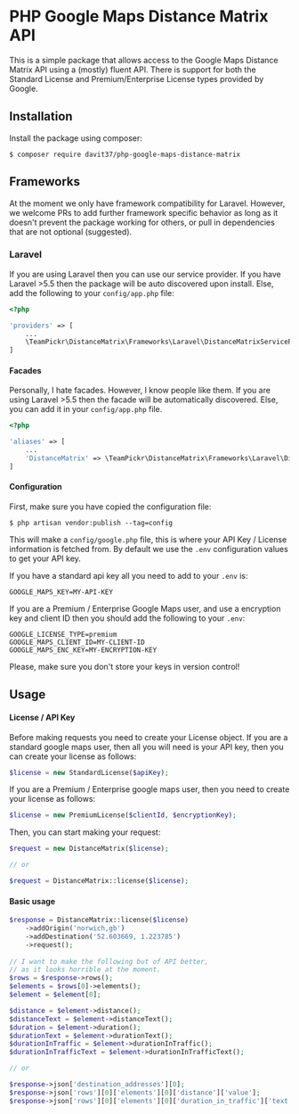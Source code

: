 # PHP Google Maps Distance Matrix API

This is a simple package that allows access to the Google Maps Distance Matrix API using a (mostly) fluent API.
There is support for both the Standard License and Premium/Enterprise License types provided by Google.

## Installation

Install the package using composer:

```
$ composer require davit37/php-google-maps-distance-matrix
```

## Frameworks

At the moment we only have framework compatibility for Laravel. However, we welcome PRs to add further framework
specific behavior as long as it doesn't prevent the package working for others, or pull in dependencies that are
not optional (suggested).

### Laravel

If you are using Laravel then you can use our service provider. If you have Laravel >5.5 then the package
will be auto discovered upon install. Else, add the following to your `config/app.php` file:

```php
<?php

'providers' => [
    ...
    \TeamPickr\DistanceMatrix\Frameworks\Laravel\DistanceMatrixServiceProvider::class,
]
```

#### Facades

Personally, I hate facades. However, I know people like them. If you are using Laravel >5.5 then the facade will
be automatically discovered. Else, you can add it in your `config/app.php` file.

```php
<?php

'aliases' => [
    ...
    'DistanceMatrix' => \TeamPickr\DistanceMatrix\Frameworks\Laravel\DistanceMatrix::class,
]
```
#### Configuration

First, make sure you have copied the configuration file:

```
$ php artisan vendor:publish --tag=config
```

This will make a `config/google.php` file, this is where your API Key / License information is fetched from.
By default we use the `.env` configuration values to get your API key.

If you have a standard api key all you need to add to your `.env` is:

```
GOOGLE_MAPS_KEY=MY-API-KEY
```

If you are a Premium / Enterprise Google Maps user, and use a encryption key and client ID then you should add
the following to your `.env`:

```
GOOGLE_LICENSE_TYPE=premium
GOOGLE_MAPS_CLIENT_ID=MY-CLIENT-ID
GOOGLE_MAPS_ENC_KEY=MY-ENCRYPTION-KEY
```

Please, make sure you don't store your keys in version control!

## Usage

#### License / API Key

Before making requests you need to create your License object. If you are a standard google maps user, then all
you will need is your API key, then you can create your license as follows:

```php
$license = new StandardLicense($apiKey);
```

If you are a Premium / Enterprise google maps user, then you need to create your license as follows:
```php
$license = new PremiumLicense($clientId, $encryptionKey);
```

Then, you can start making your request:

```php
$request = new DistanceMatrix($license);

// or

$request = DistanceMatrix::license($license);
```

#### Basic usage

```php
$response = DistanceMatrix::license($license)
    ->addOrigin('norwich,gb')
    ->addDestination('52.603669, 1.223785')
    ->request();
   
// I want to make the following but of API better,
// as it looks horrible at the moment.
$rows = $response->rows();
$elements = $rows[0]->elements();
$element = $element[0];

$distance = $element->distance();
$distanceText = $element->distanceText();
$duration = $element->duration();
$durationText = $element->durationText();
$durationInTraffic = $element->durationInTraffic();
$durationInTrafficText = $element->durationInTrafficText();

// or

$response->json['destination_addresses'][0];
$response->json['rows'][0]['elements'][0]['distance']['value'];
$response->json['rows'][0]['elements'][0]['duration_in_traffic']['text'];
```
